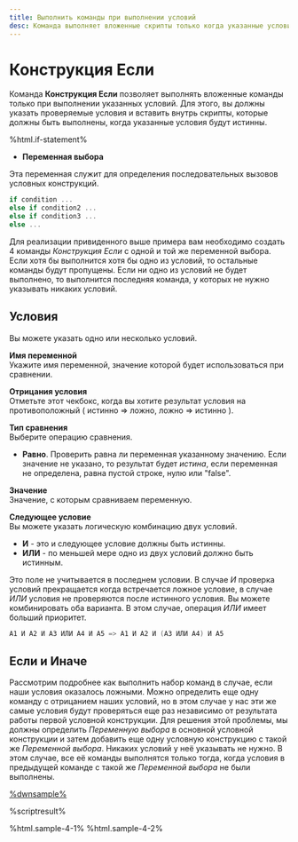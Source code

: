 ```yaml
---
title: Выполнить команды при выполнении условий
desc: Команда выполняет вложенные скрипты только когда указанные условия истинны.
---
```

# Конструкция Если

Команда **Конструкция Если** позволяет выполнять вложенные команды только при выполнении указанных условий. Для этого, вы должны указать проверяемые условия и вставить внутрь скрипты, которые должны быть выполнены, когда указанные условия будут истинны.

%html.if-statement%

* **Переменная выбора**  

Эта переменная служит для определения последовательных вызовов условных конструкций.

``` go
if condition ...
else if condition2 ...
else if condition3 ...
else ...
```

Для реализации привиденного выше примера вам необходимо создать 4 команды *Конструкция Если* с одной и той же переменной выбора.  Если хотя бы выполнится хотя бы одно из условий, то остальные команды будут пропущены. Если ни одно из условий не будет выполнено, то выполнится последняя команда, у которых не нужно указывать никаких условий.

## Условия

Вы можете указать одно или несколько условий.

**Имя переменной**  
Укажите имя переменной, значение которой будет использоваться при сравнении.

**Отрицания условия**  
Отметьте этот чекбокс, когда вы хотите результат условия на противоположный ( истинно => ложно, ложно => истинно ).

**Тип сравнения**  
Выберите операцию сравнения.

* **Равно**. Проверить равна ли переменная указанному значению. Если значение не указано, то результат будет *истина*, если переменная не определена, равна пустой строке, нулю или "false".

**Значение**  
Значение, с которым сравниваем переменную.

**Следующее условие**  
Вы можете указать логическую комбинацию двух условий.

* **И** - это и следующее условие должны быть истинны.
* **ИЛИ** - по меньшей мере одно из двух условий должно быть истинным.

Это поле не учитывается в последнем условии. В случае *И* проверка условий прекращается когда встречается ложное условие, в случае *ИЛИ* условия не проверяются после истинного условия. Вы можете комбинировать оба варианта. В этом случае, операция *ИЛИ* имеет больший приоритет.

``` go
A1 И A2 И A3 ИЛИ A4 И A5 => A1 И A2 И (A3 ИЛИ A4) И A5
```

## Если и Иначе

Рассмотрим подробнее как выполнить набор команд в случае, если наши условия оказалось ложными. Можно определить еще одну команду с отрицанием наших условий, но в этом случае у нас эти же самые условия будут проверяться еще раз независимо от результата работы первой условной конструкции. Для решения этой проблемы, мы должны определить *Переменную выбора* в основной условной конструкции и затем добавить еще одну условную конструкцию с такой же *Переменной выбора*. Никаких условий у неё указывать не нужно. В этом случае, все её команды выполнятся только тогда, когда условия в предыдущей команде с такой же *Переменной выбора* не были выполнены.

[%dwnsample%](/samples/sample-4.yaml)

%scriptresult%

%html.sample-4-1%
%html.sample-4-2%
